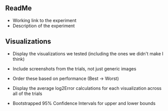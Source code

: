 ## ReadMe
- Working link to the experiment
- Description of the experiment

## Visualizations
- Display the visualizations we tested (including the ones we didn't make I think)
+ Include screenshots from the trials, not just generic images
- Order these based on performance (Best -> Worst)

- Display the average log2Error calculations for each visualization across all of the trials
- Bootstrapped 95% Confidence Intervals for upper and lower bounds
